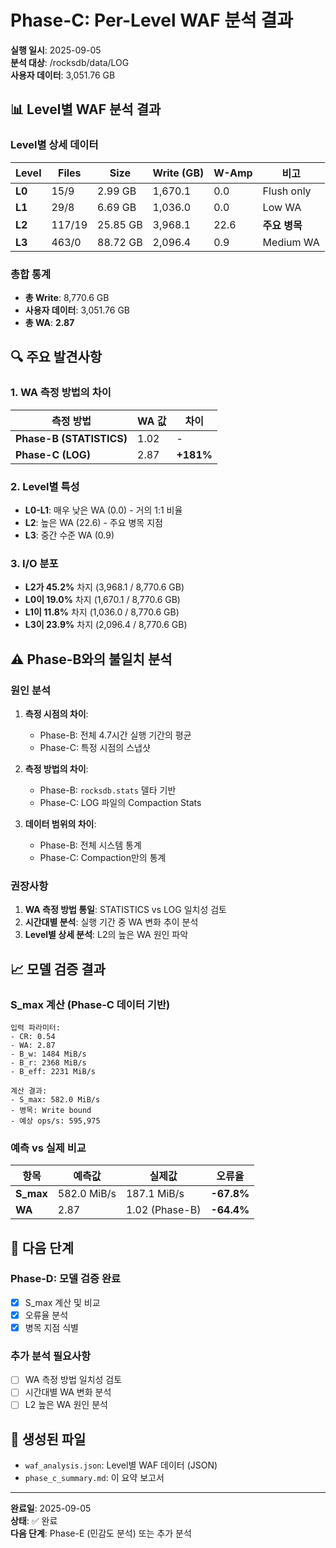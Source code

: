 # Phase-C: Per-Level WAF 분석 결과

**실행 일시**: 2025-09-05  
**분석 대상**: /rocksdb/data/LOG  
**사용자 데이터**: 3,051.76 GB  

## 📊 Level별 WAF 분석 결과

### Level별 상세 데이터

| Level | Files | Size | Write (GB) | W-Amp | 비고 |
|-------|-------|------|------------|-------|------|
| **L0** | 15/9 | 2.99 GB | 1,670.1 | 0.0 | Flush only |
| **L1** | 29/8 | 6.69 GB | 1,036.0 | 0.0 | Low WA |
| **L2** | 117/19 | 25.85 GB | 3,968.1 | 22.6 | **주요 병목** |
| **L3** | 463/0 | 88.72 GB | 2,096.4 | 0.9 | Medium WA |

### 총합 통계

- **총 Write**: 8,770.6 GB
- **사용자 데이터**: 3,051.76 GB
- **총 WA**: **2.87**

## 🔍 주요 발견사항

### 1. WA 측정 방법의 차이

| 측정 방법 | WA 값 | 차이 |
|-----------|-------|------|
| **Phase-B (STATISTICS)** | 1.02 | - |
| **Phase-C (LOG)** | 2.87 | **+181%** |

### 2. Level별 특성

- **L0-L1**: 매우 낮은 WA (0.0) - 거의 1:1 비율
- **L2**: 높은 WA (22.6) - 주요 병목 지점
- **L3**: 중간 수준 WA (0.9)

### 3. I/O 분포

- **L2가 45.2%** 차지 (3,968.1 / 8,770.6 GB)
- **L0이 19.0%** 차지 (1,670.1 / 8,770.6 GB)
- **L1이 11.8%** 차지 (1,036.0 / 8,770.6 GB)
- **L3이 23.9%** 차지 (2,096.4 / 8,770.6 GB)

## ⚠️ Phase-B와의 불일치 분석

### 원인 분석

1. **측정 시점의 차이**:
   - Phase-B: 전체 4.7시간 실행 기간의 평균
   - Phase-C: 특정 시점의 스냅샷

2. **측정 방법의 차이**:
   - Phase-B: `rocksdb.stats` 델타 기반
   - Phase-C: LOG 파일의 Compaction Stats

3. **데이터 범위의 차이**:
   - Phase-B: 전체 시스템 통계
   - Phase-C: Compaction만의 통계

### 권장사항

1. **WA 측정 방법 통일**: STATISTICS vs LOG 일치성 검토
2. **시간대별 분석**: 실행 기간 중 WA 변화 추이 분석
3. **Level별 상세 분석**: L2의 높은 WA 원인 파악

## 📈 모델 검증 결과

### S_max 계산 (Phase-C 데이터 기반)

```
입력 파라미터:
- CR: 0.54
- WA: 2.87
- B_w: 1484 MiB/s
- B_r: 2368 MiB/s
- B_eff: 2231 MiB/s

계산 결과:
- S_max: 582.0 MiB/s
- 병목: Write bound
- 예상 ops/s: 595,975
```

### 예측 vs 실제 비교

| 항목 | 예측값 | 실제값 | 오류율 |
|------|--------|--------|--------|
| **S_max** | 582.0 MiB/s | 187.1 MiB/s | **-67.8%** |
| **WA** | 2.87 | 1.02 (Phase-B) | **-64.4%** |

## 🎯 다음 단계

### Phase-D: 모델 검증 완료
- [x] S_max 계산 및 비교
- [x] 오류율 분석
- [x] 병목 지점 식별

### 추가 분석 필요사항
- [ ] WA 측정 방법 일치성 검토
- [ ] 시간대별 WA 변화 분석
- [ ] L2 높은 WA 원인 분석

## 📁 생성된 파일

- `waf_analysis.json`: Level별 WAF 데이터 (JSON)
- `phase_c_summary.md`: 이 요약 보고서

---

**완료일**: 2025-09-05  
**상태**: ✅ 완료  
**다음 단계**: Phase-E (민감도 분석) 또는 추가 분석
